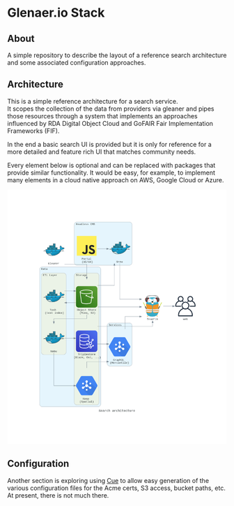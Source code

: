 # Glenaer.io Stack

## About

A simple repository to describe the layout of a reference 
search architecture and some associated configuration approaches.

## Architecture

This is a simple reference architecture for a search service.  
It scopes the collection of the data from providers via
gleaner and pipes those resources through a system that
implements an approaches influenced by RDA Digital Object Cloud
and GoFAIR Fair Implementation Frameworks (FIF).  

In the end a basic search UI is provided but it is only for
reference for a more detailed and feature rich UI that matches
community needs.

Every element below is optional and can be replaced with
packages that provide similar functionality.   It would be easy, for
example, to implement many elements in a cloud native approach on
AWS, Google Cloud or Azure.  

![Search Architecture Diagram](docs/searcharch.png)

## Configuration

Another section is exploring using [Cue](https://cuelang.org) to 
allow easy generation of the various configuration files for the 
Acme certs, S3 access, bucket paths, etc.   At present, there is
not much there. 
